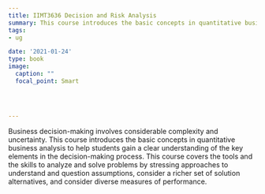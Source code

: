 ```yaml
---
title: IIMT3636 Decision and Risk Analysis
summary: This course introduces the basic concepts in quantitative business analysis to help students gain a clear understanding of the key elements in the decision-making process.
tags:
- ug

date: '2021-01-24'
type: book
image:
  caption: ""
  focal_point: Smart




---
```

Business decision-making involves considerable complexity and uncertainty. This course introduces the basic concepts in quantitative business analysis to help students gain a clear understanding of the key elements in the decision-making process. This course covers the tools and the skills to analyze and solve problems by stressing approaches to understand and question assumptions, consider a richer set of solution alternatives, and consider diverse measures of performance.
